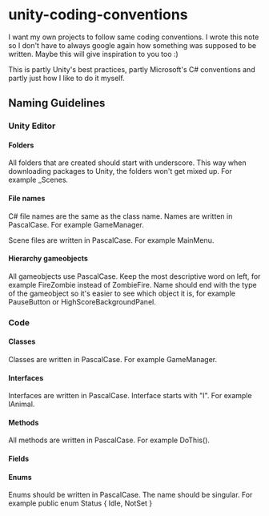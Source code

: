 # unity-coding-conventions
I want my own projects to follow same coding conventions. I wrote this note so I don't have to always google again how something was supposed to be written. Maybe this will give inspiration to you too :)

This is partly Unity's best practices, partly Microsoft's C# conventions and partly just how I like to do it myself.

## Naming Guidelines

### Unity Editor

#### Folders
All folders that are created should start with underscore. This way when downloading packages to Unity, the folders won't get mixed up. For example _Scenes.

#### File names
C# file names are the same as the class name. Names are written in PascalCase. For example GameManager.

Scene files are written in PascalCase. For example MainMenu.

#### Hierarchy gameobjects
All gameobjects use PascalCase. Keep the most descriptive word on left, for example FireZombie instead of ZombieFire. Name should end with the type of the gameobject so it's easier to see which object it is, for example PauseButton or HighScoreBackgroundPanel.

### Code

#### Classes
Classes are written in PascalCase. For example GameManager.

#### Interfaces
Interfaces are written in PascalCase. Interface starts with "I". For example IAnimal.

#### Methods
All methods are written in PascalCase. For example DoThis().

#### Fields

#### Enums
Enums should be written in PascalCase. The name should be singular. For example public enum Status { Idle, NotSet }
